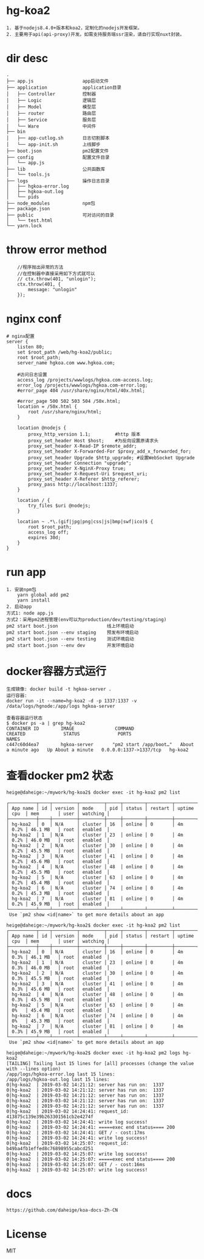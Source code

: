 # hg-koa2
    1. 基于nodejs8.4.0+版本和koa2，定制化的nodejs开发框架。
    2. 主要用于api(api-proxy)开发。如需支持服务端ssr渲染，请自行实现nuxt封装。
# dir desc
    .
    ├── app.js                  app启动文件
    ├── application             application目录
    │   ├── Controller          控制器
    │   ├── Logic               逻辑层
    │   ├── Model               模型层
    │   ├── router              路由层
    │   ├── Service             服务层
    │   └── Ware                中间件
    ├── bin
    │   ├── app-cutlog.sh       日志切割脚本
    │   └── app-init.sh         上线脚步
    ├── boot.json               pm2配置文件
    ├── config                  配置文件目录
    │   └── app.js
    ├── lib                     公共函数库
    │   └── tools.js
    ├── logs                    操作日志目录
    │   ├── hgkoa-error.log
    │   ├── hgkoa-out.log
    │   └── pids
    ├── node_modules            npm包
    ├── package.json
    ├── public                  可对访问的目录
    │   └── test.html
    └── yarn.lock
# throw error method
        //程序抛出异常的方法
        //在控制器中直接采用如下方式就可以
        // ctx.throw(401, "unlogin");
        ctx.throw(401, {
            message: "unlogin"
        });
# nginx conf
    # nginx配置
    server {
        listen 80;
        set $root_path /web/hg-koa2/public;
        root $root_path;
        server_name hgkoa.com www.hgkoa.com;

        #访问日志设置
        access_log /projects/wwwlogs/hgkoa.com-access.log;
        error_log /projects/wwwlogs/hgkoa.com-error.log;
        #error_page 404 /usr/share/nginx/html/40x.html;

        #error_page 500 502 503 504 /50x.html;
        location = /50x.html {
            root /usr/share/nginx/html;
        }

        location @nodejs {
            proxy_http_version 1.1;         #http 版本
            proxy_set_header Host $host;    #为反向设置原请求头
            proxy_set_header X-Read-IP $remote_addr;
            proxy_set_header X-Forwarded-For $proxy_add_x_forwarded_for;
            proxy_set_header Upgrade $http_upgrade; #设置WebSocket Upgrade
            proxy_set_header Connection "upgrade";
            proxy_set_header X-NginX-Proxy true;
            proxy_set_header X-Request-Uri $request_uri;
            proxy_set_header X-Referer $http_referer;
            proxy_pass http://localhost:1337;
        }

        location / {
            try_files $uri @nodejs;
        }

        location ~ .*\.(gif|jpg|png|css|js|bmp|swf|ico)$ {
            root $root_path;
            access_log off;
            expires 30d;
        }
    }
# run app
    1. 安装npm包
        yarn global add pm2
        yarn install
    2. 启动app
    方式1: node app.js
    方式2：采用pm2进程管理(env可以为production/dev/testing/staging)
    pm2 start boot.json　　　             线上环境启动
    pm2 start boot.json --env staging    预发布环境启动
    pm2 start boot.json --env testing    测试环境启动
    pm2 start boot.json --env dev        开发环境启动
# docker容器方式运行
    生成镜像: docker build -t hgkoa-server .
    运行容器: 
    docker run -it --name=hg-koa2 -d -p 1337:1337 -v /data/logs/hgnode:/app/logs hgkoa-server

    查看容器运行状态
    $ docker ps -a | grep hg-koa2
    CONTAINER ID        IMAGE               COMMAND                  CREATED              STATUS              PORTS                    NAMES
    c447c60d4ea7        hgkoa-server       "pm2 start /app/boot…"   About a minute ago   Up About a minute   0.0.0.0:1337->1337/tcp   hg-koa2

# 查看docker pm2 状态
    heige@daheige:~/mywork/hg-koa2$ docker exec -it hg-koa2 pm2 list

    ┌──────────┬────┬─────────┬─────────┬─────┬────────┬─────────┬────────┬──────┬───────────┬──────┬──────────┐
    │ App name │ id │ version │ mode    │ pid │ status │ restart │ uptime │ cpu  │ mem       │ user │ watching │
    ├──────────┼────┼─────────┼─────────┼─────┼────────┼─────────┼────────┼──────┼───────────┼──────┼──────────┤
    │ hg-koa2  │ 0  │ N/A     │ cluster │ 16  │ online │ 0       │ 4m     │ 0.2% │ 46.1 MB   │ root │ enabled  │
    │ hg-koa2  │ 1  │ N/A     │ cluster │ 23  │ online │ 0       │ 4m     │ 0.2% │ 46.0 MB   │ root │ enabled  │
    │ hg-koa2  │ 2  │ N/A     │ cluster │ 30  │ online │ 0       │ 4m     │ 0.2% │ 45.5 MB   │ root │ enabled  │
    │ hg-koa2  │ 3  │ N/A     │ cluster │ 41  │ online │ 0       │ 4m     │ 0.2% │ 45.6 MB   │ root │ enabled  │
    │ hg-koa2  │ 4  │ N/A     │ cluster │ 48  │ online │ 0       │ 4m     │ 0.2% │ 45.5 MB   │ root │ enabled  │
    │ hg-koa2  │ 5  │ N/A     │ cluster │ 63  │ online │ 0       │ 4m     │ 0.2% │ 45.4 MB   │ root │ enabled  │
    │ hg-koa2  │ 6  │ N/A     │ cluster │ 74  │ online │ 0       │ 4m     │ 0.2% │ 45.3 MB   │ root │ enabled  │
    │ hg-koa2  │ 7  │ N/A     │ cluster │ 81  │ online │ 0       │ 4m     │ 0.2% │ 45.9 MB   │ root │ enabled  │
    └──────────┴────┴─────────┴─────────┴─────┴────────┴─────────┴────────┴──────┴───────────┴──────┴──────────┘
     Use `pm2 show <id|name>` to get more details about an app

    heige@daheige:~/mywork/hg-koa2$ docker exec -it hg-koa2 pm2 list
    ┌──────────┬────┬─────────┬─────────┬─────┬────────┬─────────┬────────┬──────┬───────────┬──────┬──────────┐
    │ App name │ id │ version │ mode    │ pid │ status │ restart │ uptime │ cpu  │ mem       │ user │ watching │
    ├──────────┼────┼─────────┼─────────┼─────┼────────┼─────────┼────────┼──────┼───────────┼──────┼──────────┤
    │ hg-koa2  │ 0  │ N/A     │ cluster │ 16  │ online │ 0       │ 4m     │ 0.3% │ 46.1 MB   │ root │ enabled  │
    │ hg-koa2  │ 1  │ N/A     │ cluster │ 23  │ online │ 0       │ 4m     │ 0.3% │ 46.0 MB   │ root │ enabled  │
    │ hg-koa2  │ 2  │ N/A     │ cluster │ 30  │ online │ 0       │ 4m     │ 0.3% │ 45.5 MB   │ root │ enabled  │
    │ hg-koa2  │ 3  │ N/A     │ cluster │ 41  │ online │ 0       │ 4m     │ 0.3% │ 45.6 MB   │ root │ enabled  │
    │ hg-koa2  │ 4  │ N/A     │ cluster │ 48  │ online │ 0       │ 4m     │ 0.3% │ 45.5 MB   │ root │ enabled  │
    │ hg-koa2  │ 5  │ N/A     │ cluster │ 63  │ online │ 0       │ 4m     │ 0%   │ 45.4 MB   │ root │ enabled  │
    │ hg-koa2  │ 6  │ N/A     │ cluster │ 74  │ online │ 0       │ 4m     │ 0%   │ 45.3 MB   │ root │ enabled  │
    │ hg-koa2  │ 7  │ N/A     │ cluster │ 81  │ online │ 0       │ 4m     │ 0.3% │ 45.9 MB   │ root │ enabled  │
    └──────────┴────┴─────────┴─────────┴─────┴────────┴─────────┴────────┴──────┴───────────┴──────┴──────────┘
     Use `pm2 show <id|name>` to get more details about an app

    heige@daheige:~/mywork/hg-koa2$ docker exec -it hg-koa2 pm2 logs hg-koa2 
    [TAILING] Tailing last 15 lines for [all] processes (change the value with --lines option)
    /app/logs/hgkoa-error.log last 15 lines:
    /app/logs/hgkoa-out.log last 15 lines:
    0|hg-koa2  | 2019-03-02 14:21:12: server has run on:  1337
    0|hg-koa2  | 2019-03-02 14:21:12: server has run on:  1337
    0|hg-koa2  | 2019-03-02 14:21:12: server has run on:  1337
    0|hg-koa2  | 2019-03-02 14:21:12: server has run on:  1337
    0|hg-koa2  | 2019-03-02 14:21:12: server has run on:  1337
    0|hg-koa2  | 2019-03-02 14:24:41: request_id:  413875c139e39b263301561cb2e4274f
    0|hg-koa2  | 2019-03-02 14:24:41: write log success!
    0|hg-koa2  | 2019-03-02 14:24:41: =====exec end status==== 200
    0|hg-koa2  | 2019-03-02 14:24:41: GET / - cost:17ms
    0|hg-koa2  | 2019-03-02 14:24:41: write log success!
    0|hg-koa2  | 2019-03-02 14:25:07: request_id:  b49ba4fb1effed8c76898955cabcd251
    0|hg-koa2  | 2019-03-02 14:25:07: write log success!
    0|hg-koa2  | 2019-03-02 14:25:07: =====exec end status==== 200
    0|hg-koa2  | 2019-03-02 14:25:07: GET / - cost:16ms
    0|hg-koa2  | 2019-03-02 14:25:07: write log success!

# docs
    https://github.com/daheige/koa-docs-Zh-CN
# License
  MIT
